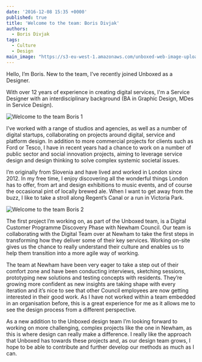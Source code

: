 ```yaml
---
date: '2016-12-08 15:35 +0000'
published: true
title: 'Welcome to the team: Boris Divjak'
authors:
  - Boris Divjak
tags:
  - Culture
  - Design
main_image: "https://s3-eu-west-1.amazonaws.com/unboxed-web-image-uploader/b561762105bd7cac6257ac3b2e5f90b0.JPG"
---
```

Hello, I’m Boris. New to the team, I’ve recently joined Unboxed as a Designer.<br/>

With over 12 years of experience in creating digital services, I'm a Service Designer with an interdisciplinary background (BA in Graphic Design, MDes in Service Design).<br/>

![Welcome to the team Boris 1](https://s3-eu-west-1.amazonaws.com/unboxed-web-image-uploader/ba7b4be6bdfd784911c7a281bba84ba1.JPG)

I’ve worked with a range of studios and agencies, as well as a number of digital startups, collaborating on projects around digital, service and platform design. In addition to more commercial projects for clients such as Ford or Tesco, I have in recent years had a chance to work on a number of public sector and social innovation projects, aiming to leverage service design and design thinking to solve complex systemic societal issues.<br/>

I’m originally from Slovenia and have lived and worked in London since 2012. In my free time, I enjoy discovering all the wonderful things London has to offer, from art and design exhibitions to music events, and of course the occasional pint of locally brewed ale. When I want to get away from the buzz, I like to take a stroll along Regent’s Canal or a run in Victoria Park.<br/>

![Welcome to the team Boris 2](https://s3-eu-west-1.amazonaws.com/unboxed-web-image-uploader/720192f8edfac6bb4f597feb4cc1a88b.PNG)

The first project I’m working on, as part of the Unboxed team, is a Digital Customer Programme Discovery Phase with Newham Council. Our team is collaborating with the Digital Team over at Newham to take the first steps in transforming how they deliver some of their key services. Working on-site gives us the chance to really understand their culture and enables us to help them transition into a more agile way of working.<br/>

The team at Newham have been very eager to take a step out of their comfort zone and have been conducting interviews, sketching sessions, prototyping new solutions and testing concepts with residents. They’re growing more confident as new insights are taking shape with every iteration and it’s nice to see that other Council employees are now getting interested in their good work. As I have not worked within a team embedded in an organisation before, this is a great experience for me as it allows me to see the design process from a different perspective.<br/>


As a new addition to the Unboxed design team I’m looking forward to working on more challenging, complex projects like the one in Newham, as this is where design can really make a difference. I really like the approach that Unboxed has towards these projects and, as our design team grows, I hope to be able to contribute and further develop our methods as much as I can.<br/>
